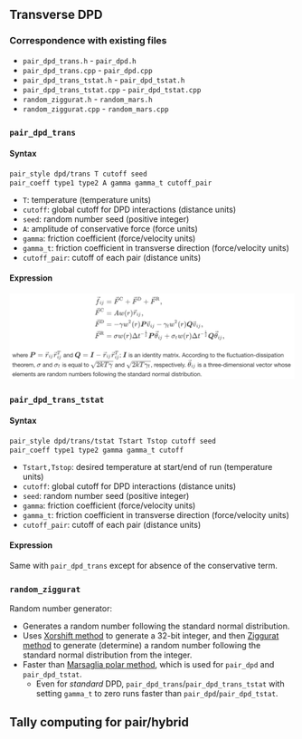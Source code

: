 ## Transverse DPD

### Correspondence with existing files

* `pair_dpd_trans.h` - `pair_dpd.h`
* `pair_dpd_trans.cpp` - `pair_dpd.cpp`
* `pair_dpd_trans_tstat.h` - `pair_dpd_tstat.h`
* `pair_dpd_trans_tstat.cpp` - `pair_dpd_tstat.cpp`
* `random_ziggurat.h` - `random_mars.h`
* `random_ziggurat.cpp` - `random_mars.cpp`

### `pair_dpd_trans`

#### Syntax

```
pair_style dpd/trans T cutoff seed
pair_coeff type1 type2 A gamma gamma_t cutoff_pair
```

* `T`: temperature (temperature units)
* `cutoff`: global cutoff for DPD interactions (distance units)
* `seed`: random number seed (positive integer)
* `A`: amplitude of conservative force (force units)
* `gamma`: friction coefficient (force/velocity units)
* `gamma_t`: friction coefficient in transverse direction (force/velocity units)
* `cutoff_pair`: cutoff of each pair (distance units)

#### Expression

![expression](./expression.png)

### `pair_dpd_trans_tstat`

#### Syntax

```
pair_style dpd/trans/tstat Tstart Tstop cutoff seed
pair_coeff type1 type2 gamma gamma_t cutoff
```

* `Tstart,Tstop`: desired temperature at start/end of run (temperature units)
* `cutoff`: global cutoff for DPD interactions (distance units)
* `seed`: random number seed (positive integer)
* `gamma`: friction coefficient (force/velocity units)
* `gamma_t`: friction coefficient in transverse direction (force/velocity units)
* `cutoff_pair`: cutoff of each pair (distance units)

#### Expression

Same with `pair_dpd_trans` except for absence of the conservative term.

### `random_ziggurat`

Random number generator:

* Generates a random number following the standard normal distribution.
* Uses [Xorshift method](https://en.wikipedia.org/wiki/Xorshift) to generate a 32-bit integer, and then [Ziggurat method](https://en.wikipedia.org/wiki/Ziggurat_algorithm) to generate (determine) a random number following the standard normal distribution from the integer.
* Faster than [Marsaglia polar method](https://en.wikipedia.org/wiki/Marsaglia_polar_method), which is used for `pair_dpd` and `pair_dpd_tstat`.
  * Even for *standard* DPD, `pair_dpd_trans`/`pair_dpd_trans_tstat` with setting `gamma_t` to zero runs faster than `pair_dpd`/`pair_dpd_tstat`.

## Tally computing for pair/hybrid